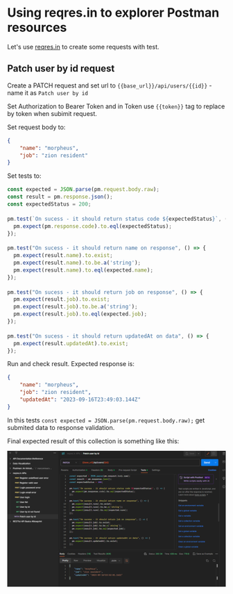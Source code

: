 # Using reqres.in to explorer Postman resources

Let's use [reqres.in](https://reqres.in/) to create some requests with test.

## Patch user by id request

Create a PATCH request and set url to `{{base_url}}/api/users/{{id}}` - name it as `Patch user by id`

Set Authorization to Bearer Token and in Token use `{{token}}` tag to replace by token when subimit request.

Set request body to:

``` json
{
    "name": "morpheus",
    "job": "zion resident"
}
```

Set tests to:

``` javascript
const expected = JSON.parse(pm.request.body.raw);
const result = pm.response.json();
const expectedStatus = 200;

pm.test(`On sucess - it should return status code ${expectedStatus}`, () => {
  pm.expect(pm.response.code).to.eql(expectedStatus);
});

pm.test("On sucess - it should return name on response", () => {
  pm.expect(result.name).to.exist;
  pm.expect(result.name).to.be.a('string');
  pm.expect(result.name).to.eql(expected.name);
});

pm.test("On sucess - it should return job on response", () => {
  pm.expect(result.job).to.exist;
  pm.expect(result.job).to.be.a('string');
  pm.expect(result.job).to.eql(expected.job);
});

pm.test("On sucess - it should return updatedAt on data", () => {
  pm.expect(result.updatedAt).to.exist;
});
```

Run and check result. Expected response is:

``` json
{
    "name": "morpheus",
    "job": "zion resident",
    "updatedAt": "2023-09-16T23:49:03.144Z"
}
```

In this tests `const expected = JSON.parse(pm.request.body.raw);` get submited data to response validation.

Final expected result of this collection is something like this:

![Using reqres.in collection](images/reqres_in_collection-final.png "Using reqres.in collection")
